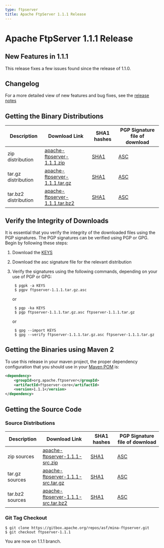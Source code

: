 ```yaml
---
type: ftpserver
title: Apache FtpServer 1.1.1 Release
---
```


# Apache FtpServer 1.1.1 Release

## New Features in 1.1.1

This release fixes a few issues found since the release of 1.1.0.

## Changelog

For a more detailed view of new features and bug fixes, see the [release notes](https://issues.apache.org/jira/browse/FTPSERVER/fixforversion/12338633)

## Getting the Binary Distributions

| Description | Download Link | SHA1 hashes  | PGP Signature file of download |
|---|---|---|---|
| zip distribution | [apache-ftpserver-1.1.1.zip](https://www.apache.org/dyn/closer.lua/mina/ftpserver/1.1.1/dist/apache-ftpserver-1.1.1.zip) | [SHA1](https://www.apache.org/dist/mina/ftpserver/1.1.1/dist/apache-ftpserver-1.1.1.zip.sha1) | [ASC](https://www.apache.org/dist/mina/ftpserver/1.1.1/dist/apache-ftpserver-1.1.1.zip.asc) |
| tar.gz distribution | [apache-ftpserver-1.1.1.tar.gz](https://www.apache.org/dyn/closer.lua/mina/ftpserver/1.1.1/dist/apache-ftpserver-1.1.1.tar.gz) | [SHA1](https://www.apache.org/dist/mina/ftpserver/1.1.1/dist/apache-ftpserver-1.1.1.tar.gz.sha1) | [ASC](https://www.apache.org/dist/mina/ftpserver/1.1.1/dist/apache-ftpserver-1.1.1.tar.gz.asc) | 
| tar.bz2 distribution | [apache-ftpserver-1.1.1.tar.bz2](https://www.apache.org/dyn/closer.lua/mina/ftpserver/1.1.1/dist/apache-ftpserver-1.1.1.tar.bz2) | [SHA1](https://www.apache.org/dist/mina/ftpserver/1.1.1/dist/apache-ftpserver-1.1.1.tar.bz2.sha1) | [ASC](https://www.apache.org/dist/mina/ftpserver/1.1.1/dist/apache-ftpserver-1.1.1.tar.bz2.asc) | 

## Verify the Integrity of Downloads

It is essential that you verify the integrity of the downloaded files using the PGP signatures. The PGP signatures can be verified using PGP or GPG. Begin by following these steps:

1. Download the [KEYS](https://downloads.apache.org/mina/KEYS)
2. Download the asc signature file for the relevant distribution
3. Verify the signatures using the following commands, depending on your use of PGP or GPG:

        $ pgpk -a KEYS
        $ pgpv ftpserver-1.1.1.tar.gz.asc

    or 

        $ pgp -ka KEYS
        $ pgp ftpserver-1.1.1.tar.gz.asc ftpserver-1.1.1.tar.gz

    or

        $ gpg --import KEYS
        $ gpg --verify ftpserver-1.1.1.tar.gz.asc ftpserver-1.1.1.tar.gz

## Getting the Binaries using Maven 2

To use this release in your maven project, the proper dependency configuration that you should use in your [Maven POM](https://maven.apache.org/guides/introduction/introduction-to-the-pom.html) is:

```xml
<dependency>
    <groupId>org.apache.ftpserver</groupId>
    <artifactId>ftpserver-core</artifactId>
    <version>1.1.1</version>
</dependency>
```

## Getting the Source Code

### Source Distributions

| Description | Download Link | SHA1 hashes  | PGP Signature file of download |
|---|---|---|---|
| zip sources | [apache-ftpserver-1.1.1-src.zip](https://www.apache.org/dyn/closer.lua/mina/ftpserver/1.1.1/apache-ftpserver-1.1.1-src.zip) | [SHA1](https://www.apache.org/dist/mina/ftpserver/1.1.1/apache-ftpserver-1.1.1-src.zip.sha1)| [ASC](https://www.apache.org/dist/mina/ftpserver/1.1.1/apache-ftpserver-1.1.1-src.zip.asc) |
| tar.gz sources | [apache-ftpserver-1.1.1-src.tar.gz](https://www.apache.org/dyn/closer.lua/mina/ftpserver/1.1.1/apache-ftpserver-1.1.1-src.tar.gz) | [SHA1](https://www.apache.org/dist/mina/ftpserver/1.1.1/apache-ftpserver-1.1.1-src.tar.gz.sha1) | [ASC](https://www.apache.org/dist/mina/ftpserver/1.1.1/apache-ftpserver-1.1.1-src.tar.gz.asc) |
| tar.bz2 sources | [apache-ftpserver-1.1.1-src.tar.bz2](https://www.apache.org/dyn/closer.lua/mina/ftpserver/1.1.1/apache-ftpserver-1.1.1-src.tar.bz2) | [SHA1](https://www.apache.org/dist/mina/ftpserver/1.1.1/apache-ftpserver-1.1.1-src.tar.bz2.sha1) | [ASC](https://www.apache.org/dist/mina/ftpserver/1.1.1/apache-ftpserver-1.1.1-src.tar.bz2.asc) |

### Git Tag Checkout

    $ git clone https://gitbox.apache.org/repos/asf/mina-ftpserver.git
    $ git checkout ftpserver-1.1.1

You are now on 1.1.1 branch.
